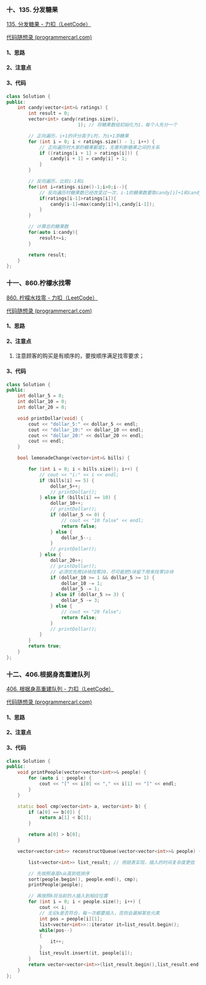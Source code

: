 ### 十、135. 分发糖果

[135. 分发糖果 - 力扣（LeetCode）](https://leetcode.cn/problems/candy/description/)

[代码随想录 (programmercarl.com)](https://programmercarl.com/0135.分发糖果.html#算法公开课)

#### 1、思路

#### 2、注意点

#### 3、代码

```c++
class Solution {
public:
    int candy(vector<int>& ratings) {
        int result = 0;
        vector<int> candy(ratings.size(),
                          1); // 将糖果数组初始化为1，每个人先分一个

        // 正向遍历，i+1的评分高于i时，为i+1添糖果
        for (int i = 0; i < ratings.size() - 1; i++) {
            // 正向遍历时大家的糖果都是1，无需判断糖果之间的关系
            if ((ratings[i + 1] > ratings[i])) {
                candy[i + 1] = candy[i] + 1;
            }
        }

        // 反向遍历，比较i-1和i
        for(int i=ratings.size()-1;i>0;i--){
            // 反向遍历时糖果数已经改变过一次，i-1的糖果数要取candy[i]+1和candy[i-1]之间的较大值，才能同时满足左右两种情况
            if(ratings[i-1]>ratings[i]){
                candy[i-1]=max(candy[i]+1,candy[i-1]);
            }
        }

        // 计算总的糖果数
        for(auto i:candy){
            result+=i;
        }

        return result;
    }
};
```

### 十一、860.柠檬水找零

[860. 柠檬水找零 - 力扣（LeetCode）](https://leetcode.cn/problems/lemonade-change/description/)

[代码随想录 (programmercarl.com)](https://programmercarl.com/0860.柠檬水找零.html#算法公开课)

#### 1、思路

#### 2、注意点

1. 注意顾客的购买是有顺序的，要按顺序满足找零要求；

#### 3、代码

```c++
class Solution {
public:
    int dollar_5 = 0;
    int dollar_10 = 0;
    int dollar_20 = 0;

    void printDollar(void) {
        cout << "dollar_5:" << dollar_5 << endl;
        cout << "dollar_10:" << dollar_10 << endl;
        cout << "dollar_20:" << dollar_20 << endl;
        cout << endl;
    }

    bool lemonadeChange(vector<int>& bills) {

        for (int i = 0; i < bills.size(); i++) {
            // cout << "i:" << i << endl;
            if (bills[i] == 5) {
                dollar_5++;
                // printDollar();
            } else if (bills[i] == 10) {
                dollar_10++;
                // printDollar();
                if (dollar_5 <= 0) {
                    // cout << "10 false" << endl;
                    return false;
                } else {
                    dollar_5--;
                }
                // printDollar();
            } else {
                dollar_20++;
                // printDollar();
                // 必须优先用10块找零20，尽可能把5块留下用来找零10块
                if (dollar_10 >= 1 && dollar_5 >= 1) {
                    dollar_10 -= 1;
                    dollar_5 -= 1;
                } else if (dollar_5 >= 3) {
                    dollar_5 -= 3;
                } else {
                    // cout << "20 false";
                    return false;
                }
                // printDollar();
            }
        }
        return true;
    }
};
```

### 十二、406.根据身高重建队列

[406. 根据身高重建队列 - 力扣（LeetCode）](https://leetcode.cn/problems/queue-reconstruction-by-height/description/)

[代码随想录 (programmercarl.com)](https://programmercarl.com/0406.根据身高重建队列.html#总结)

#### 1、思路

#### 2、注意点

#### 3、代码

```c++
class Solution {
public:
    void printPeople(vector<vector<int>>& people) {
        for (auto i : people) {
            cout << "[" << i[0] << "," << i[1] << "]" << endl;
        }
    }

    static bool cmp(vector<int> a, vector<int> b) {
        if (a[0] == b[0]) {
            return a[1] < b[1];
        }

        return a[0] > b[0];
    }

    vector<vector<int>> reconstructQueue(vector<vector<int>>& people) {

        list<vector<int>> list_result; // 用链表实现，插入的时间复杂度更低

        // 先按照身高h从高到低排序
        sort(people.begin(), people.end(), cmp);
        printPeople(people);

        // 再按照k将当前的人插入到相应位置
        for (int i = 0; i < people.size(); i++) {
            cout << i;
            // 无论k是否符合，每一次都要插入，否则会漏掉某些元素
            int pos = people[i][1];
            list<vector<int>>::iterator it=list_result.begin();
            while(pos--)
            {
                it++;
            }
            list_result.insert(it, people[i]);
        }
        return vector<vector<int>>(list_result.begin(),list_result.end());
    }
};
```

### 